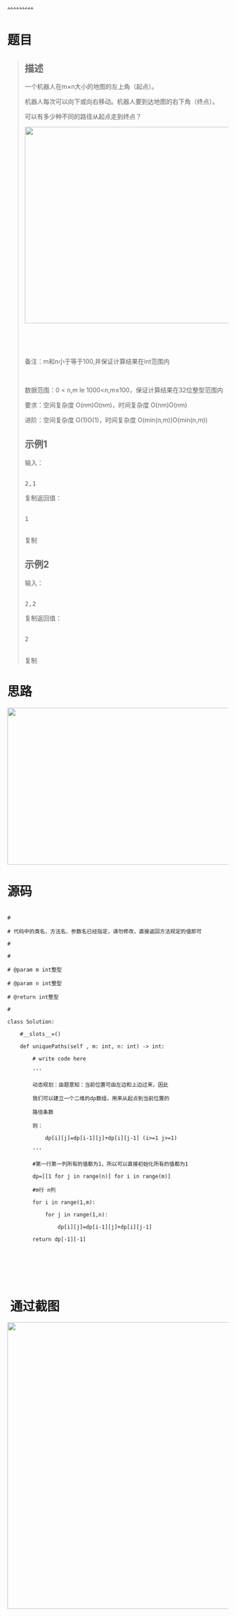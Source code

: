 
<BlogInfo title="不同路径的数目(一)" author="白日梦想猿" pv=0 read_times=0 pre_cost_time=49 category="算法" tag_list="['动态规划']" create_time="2022.08.15 16:33:46.906984" update_time="2022.08.15 16:33:46" />

^^^^^^^^^
<h1>题目</h1>

<blockquote>
<h2>描述</h2>

<p>一个机器人在m&times;n大小的地图的左上角（起点）。</p>

<p>机器人每次可以向下或向右移动。机器人要到达地图的右下角（终点）。</p>

<p>可以有多少种不同的路径从起点走到终点？</p>

<p><img alt="" data-widget="image" isbindedload="true" src="https://img-blog.csdnimg.cn/623299f827124ebbaf921737cbeb6412.png" style="height:446px; width:835px" /></p>

<p>&nbsp;</p>

<p>&nbsp;</p>

<p>备注：m和n小于等于100,并保证计算结果在int范围内</p>

<p>&nbsp;</p>

<p>数据范围：0 &lt; n,m le 1000&lt;n,m&le;100，保证计算结果在32位整型范围内</p>

<p>要求：空间复杂度&nbsp;O(nm)O(nm)，时间复杂度&nbsp;O(nm)O(nm)</p>

<p>进阶：空间复杂度&nbsp;O(1)O(1)，时间复杂度&nbsp;O(min(n,m))O(min(n,m))</p>

<h2>示例1</h2>

<p>输入：</p>

<pre>
2,1</pre>

<p>复制返回值：</p>

<pre>
1
</pre>

<p>复制</p>

<h2>示例2</h2>

<p>输入：</p>

<pre>
2,2</pre>

<p>复制返回值：</p>

<pre>
2
</pre>

<p>复制</p>
</blockquote>

<h1>思路</h1>

<p><img alt="" data-widget="image" isbindedload="true" src="https://img-blog.csdnimg.cn/f3bf57d6ded74359a799ab9ba159ac9b.png" style="height:356px; width:900px" /></p>

<h1>源码</h1>

<pre data-widget="codeSnippet">
<code class="hljs language-python">#
# 代码中的类名、方法名、参数名已经指定，请勿修改，直接返回方法规定的值即可
#
# 
# @param m int整型 
# @param n int整型 
# @return int整型
#
class Solution:
    #__slots__=()
    def uniquePaths(self , m: int, n: int) -&gt; int:
        # write code here
        &#39;&#39;&#39;
        动态规划：由题意知：当前位置可由左边和上边过来，因此
        我们可以建立一个二维的dp数组，用来从起点到当前位置的
        路径条数
        则：
            dp[i][j]=dp[i-1][j]+dp[i][j-1] (i&gt;=1 j&gt;=1)
        &#39;&#39;&#39;
        #第一行第一列所有的值都为1，所以可以直接初始化所有的值都为1
        dp=[[1 for j in range(n)] for i in range(m)]
        #m行 n列
        for i in range(1,m):
            for j in range(1,n):
                dp[i][j]=dp[i-1][j]+dp[i][j-1]
        return dp[-1][-1]
        
        
        </code></pre>

<h1>&nbsp;通过截图</h1>

<p><img alt="" data-widget="image" isbindedload="true" src="https://img-blog.csdnimg.cn/3b03a783f24e4e84b0e78c8ea660695c.png" style="height:651px; width:900px" /></p>

<p>&nbsp;</p>

<p>&nbsp;</p>

<p>&nbsp;</p>

<p>&nbsp;</p>

<p>&nbsp;</p>

<p>&nbsp;</p>

<p>&nbsp;</p>

